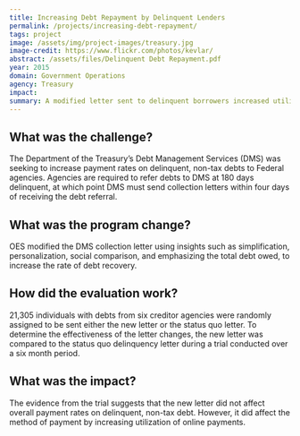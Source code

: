 ```yaml
---
title: Increasing Debt Repayment by Delinquent Lenders
permalink: /projects/increasing-debt-repayment/
tags: project
image: /assets/img/project-images/treasury.jpg
image-credit: https://www.flickr.com/photos/kevlar/
abstract: /assets/files/Delinquent Debt Repayment.pdf
year: 2015
domain: Government Operations
agency: Treasury
impact:
summary: A modified letter sent to delinquent borrowers increased utilization of online payments.
---
```

## What was the challenge?

The Department of the Treasury’s Debt Management Services (DMS) was seeking to increase payment rates on delinquent, non-tax debts to Federal agencies. Agencies are required to refer debts to DMS at 180 days delinquent, at which point DMS must send collection letters within four days of receiving the debt referral.

## What was the program change?

OES modified the DMS collection letter using insights such as simplification, personalization, social comparison, and emphasizing the total debt owed, to increase the rate of debt recovery. 

## How did the evaluation work?

21,305 individuals with debts from six creditor agencies were randomly assigned to be sent either the new letter or the status quo letter. To determine the effectiveness of the letter changes, the new letter was compared to the status quo delinquency letter during a trial conducted over a six month period. 

## What was the impact?

The evidence from the trial suggests that the new letter did not affect overall payment rates on delinquent, non-tax debt. However, it did affect the method of payment by increasing utilization of online payments. 
